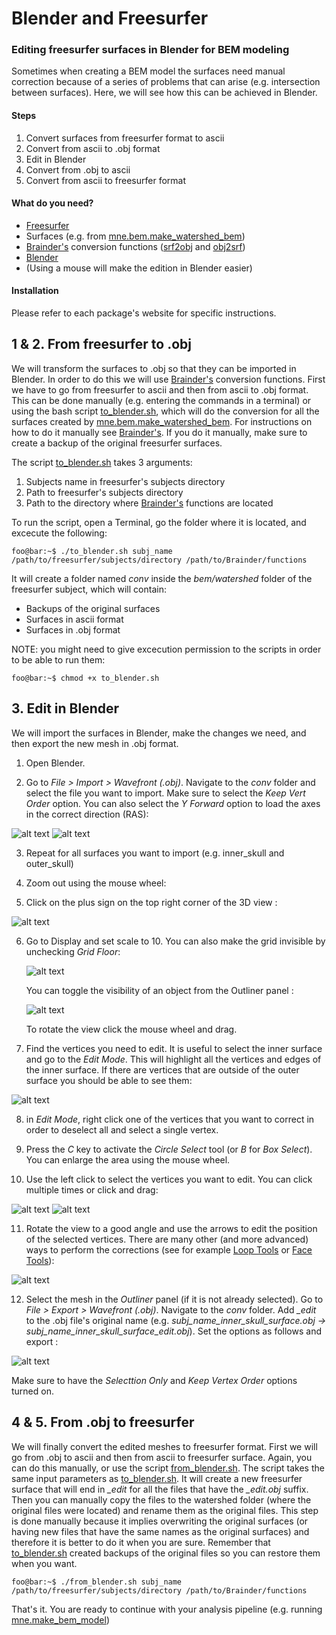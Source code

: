 # Blender and Freesurfer
### Editing freesurfer surfaces in Blender for BEM modeling

Sometimes when creating a BEM model the surfaces need manual correction because of a series of problems that can arise (e.g. intersection between surfaces). Here, we will see how this can be achieved in Blender.

#### Steps
1. Convert surfaces from freesurfer format to ascii
2. Convert from ascii to .obj format
3. Edit in Blender
4. Convert from .obj to ascii
5. Convert from ascii to freesurfer format

#### What do you need?
* [Freesurfer](https://surfer.nmr.mgh.harvard.edu/)
* Surfaces (e.g. from [mne.bem.make_watershed_bem](https://mne-tools.github.io/stable/generated/mne.bem.make_watershed_bem.html))
* [Brainder's](https://brainder.org/2012/05/08/importing-freesurfer-cortical-meshes-into-blender/) conversion functions ([srf2obj]() and [obj2srf]())
* [Blender](https://www.blender.org/)
* (Using a mouse will make the edition in Blender easier)

#### Installation
Please refer to each package's website for specific instructions.


## 1 & 2. From freesurfer to .obj
We will transform the surfaces to .obj so that they can be imported in Blender. In order to do this we will use [Brainder's](https://brainder.org/2012/05/08/importing-freesurfer-cortical-meshes-into-blender/) conversion functions. First we have to go from freesurfer to ascii and then from ascii to .obj format. This can be done manually (e.g. entering the commands in a terminal) or using the bash script [to_blender.sh](https://github.com/ezemikulan/blender_freesurfer/blob/master/to_blender.sh), which will do the conversion for all the surfaces created by [mne.bem.make_watershed_bem](https://mne-tools.github.io/stable/generated/mne.bem.make_watershed_bem.html). For instructions on how to do it manually see [Brainder's](https://brainder.org/2012/05/08/importing-freesurfer-cortical-meshes-into-blender/). If you do it manually, make sure to create a backup of the original freesurfer surfaces.

The script [to_blender.sh](https://github.com/ezemikulan/blender_freesurfer/blob/master/to_blender.sh) takes 3 arguments:
1. Subjects name in freesurfer's subjects directory
2. Path to freesurfer's subjects directory
3. Path to the directory where [Brainder's](https://brainder.org/2012/05/08/importing-freesurfer-cortical-meshes-into-blender/) functions are located

To run the script, open a Terminal, go the folder where it is located, and excecute the following:

```console
foo@bar:~$ ./to_blender.sh subj_name /path/to/freesurfer/subjects/directory /path/to/Brainder/functions
```

It will create a folder named *conv* inside the *bem/watershed* folder of the freesurfer subject, which will contain:
* Backups of the original surfaces
* Surfaces in ascii format
* Surfaces in .obj format

NOTE: you might need to give excecution permission to the scripts in order to be able to run them:

```console
foo@bar:~$ chmod +x to_blender.sh
```

## 3. Edit in Blender
We will import the surfaces in Blender, make the changes we need, and then export the new mesh in .obj format.

1. Open Blender.

2. Go to *File > Import > Wavefront (.obj)*. Navigate to the *conv* folder and select the file you want to import. Make sure to select the *Keep Vert Order* option. You can also select the *Y Forward* option to load the axes in the correct direction (RAS):

![alt text](images/1_blender_import_obj.png "Import .obj")
![alt text](images/2_blender_import_obj_options.png "Import .obj options")

3. Repeat for all surfaces you want to import (e.g. inner_skull and outer_skull)

4. Zoom out using the mouse wheel:

5. Click on the plus sign on the top right corner of the 3D view :

![alt text](images/3_blender_zoom_out_grid_options.png "Open grid options")

6. Go to Display and set scale to 10. You can also make the grid invisible by unchecking *Grid Floor*:

   ![alt text](images/4_blender_grid_options.png "Grid options")

   You can toggle the visibility of an object from the Outliner panel :

   ![alt text](images/5_blender_outliner.png "Outliner")

   To rotate the view click the mouse wheel and drag.

7. Find the vertices you need to edit. It is useful to select the inner surface and go to the *Edit Mode*. This will highlight all the vertices and edges of the inner surface. If there are vertices that are outside of the outer surface you should be able to see them:

![alt text](images/6_blender_select_part.png "Edit mode")

8. in *Edit Mode*, right click one of the vertices that you want to correct in order to deselect all and select a single vertex.

9. Press the *C* key to activate the *Circle Select* tool (or *B* for *Box Select*). You can enlarge the area using the mouse wheel.

10. Use the left click to select the vertices you want to edit. You can click multiple times or click and drag:

![alt text](images/7_blender_circle_select_with_outer.png "Select with outer")
![alt text](images/8_blender_circle_select_without_outer.png "Select without outer")

11. Rotate the view to a good angle and use the arrows to edit the position of the selected vertices. There are many other (and more advanced) ways to perform the corrections (see for example [Loop Tools](https://wiki.blender.org/index.php/Extensions:2.6/Py/Scripts/Modeling/LoopTools) or [Face Tools](https://docs.blender.org/manual/en/dev/modeling/meshes/editing/faces.html)):

![alt text](images/9_blender_edited_surface.png "Edited mesh")

12. Select the mesh in the *Outliner* panel (if it is not already selected). Go to *File > Export > Wavefront (.obj)*. Navigate to the *conv* folder. Add *_edit* to the .obj file's original name (e.g. *subj_name_inner_skull_surface.obj -> subj_name_inner_skull_surface_edit.obj*). Set the options as follows and export :

   ![alt text](images/10_blender_export_options.png "Export options")

   Make sure to have the *Selecttion Only* and *Keep Vertex Order* options turned on.

## 4 & 5. From .obj to freesurfer
We will finally convert the edited meshes to freesurfer format. First we will go from .obj to ascii and then from ascii to freesurfer surface. Again, you can do this manually, or use the script [from_blender.sh](https://github.com/ezemikulan/blender_freesurfer/blob/master/from_blender.sh). The script takes the same input parameters as [to_blender.sh](https://github.com/ezemikulan/blender_freesurfer/blob/master/to_blender.sh). It will create a new freesurfer surface that will end in *_edit* for all the files that have the *_edit.obj* suffix. Then you can manually copy the files to the watershed folder (where the original files were located) and rename them as the original files. This step is done manually because it implies overwriting the original surfaces (or having new files that have the same names as the original surfaces) and therefore it is better to do it when you are sure. Remember that [to_blender.sh](https://github.com/ezemikulan/blender_freesurfer/blob/master/to_blender.sh) created backups of the original files so you can restore them when you want.

```console
foo@bar:~$ ./from_blender.sh subj_name /path/to/freesurfer/subjects/directory /path/to/Brainder/functions
```

That's it. You are ready to continue with your analysis pipeline (e.g. running [mne.make_bem_model](https://mne-tools.github.io/stable/generated/mne.make_bem_model.html#mne.make_bem_model))
